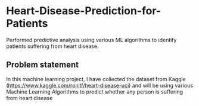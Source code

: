 # Heart-Disease-Prediction-for-Patients
Performed predictive analysis using various ML algorithms to identify patients suffering from heart disease.
## Problem statement
In this machine learning project, I have collected the dataset from Kaggle (https://www.kaggle.com/ronitf/heart-disease-uci) and will be using various Machine Learning Algorithms to predict whether any person is suffering from heart disease

